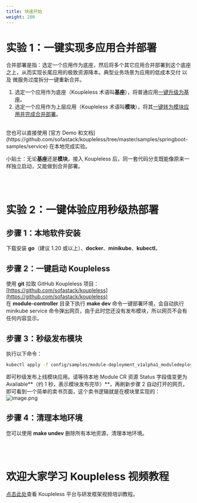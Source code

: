 ```yaml
---
title: 快速开始
weight: 200
---
```


# 实验 1：一键实现多应用合并部署

合并部署是指：选定一个应用作为底座，然后将多个其它应用合并部署到这个底座之上，从而实现长尾应用的极致资源降本。典型业务场景为应用的低成本交付 以及 微服务过度拆分一键重新合并。

1. 选定一个应用作为底座（Koupleless 术语叫**基座**），将普通应用[一键升级为基座](/docs/tutorials/base-create/springboot-and-sofaboot/)。
2. 选定一个应用作为上层应用（Koupleless 术语叫**模块**），将其[一键转为模块应用并完成合并部署](/docs/tutorials/module-create/springboot-and-sofaboot/)。
<br/>
您也可以直接使用 [官方 Demo 和文档](https://github.com/sofastack/koupleless/tree/master/samples/springboot-samples/service) 在本地完成实验。 

小贴士：无论**基座**还是**模块**，接入 Koupleless 后，同一套代码分支既能像原来一样独立启动，又能做到合并部署。

<br/>
<br/>


# 实验 2：一键体验应用秒级热部署

## 步骤 1：本地软件安装
下载安装 **go**（建议 1.20 或以上）、**docker**、**minikube**、**kubectl**。

## 步骤 2：一键启动 Koupleless
使用 **git** 拉取 GitHub Koupleless 项目：[https://github.com/sofastack/koupleless](https://github.com/sofastack/koupleless) <br />在 **module-controller** 目录下执行 **make dev** 命令一键部署环境，会自动执行 minikube service 命令弹出网页，由于此时您还没有发布模块，所以网页不会有任何内容显示。

## 步骤 3：秒级发布模块
执行以下命令：
```bash
kubectl apply -f config/samples/module-deployment_v1alpha1_moduledeployment_provider.yaml
```
即可秒级发布上线模块应用。请等待本地 Module CR 资源 Status 字段值变更为 Available**（约 1 秒，表示模块发布完毕）**，再刷新步骤 2 自动打开的网页，即可看到一个简单的卖书页面，这个卖书逻辑就是在模块里实现的：<br />![image.png](https://intranetproxy.alipay.com/skylark/lark/0/2023/png/671/1694161452232-15aec134-3b2a-491f-9295-0c5f8f7341af.png#clientId=ue383ca9b-aa63-4&from=paste&height=443&id=ub3eb7eb8&originHeight=1318&originWidth=1626&originalType=binary&ratio=2&rotation=0&showTitle=false&size=168110&status=done&style=none&taskId=u07f60163-67e4-42fa-bc41-76e43a09c1f&title=&width=546)

## 步骤 4：清理本地环境
您可以使用 **make undev** 删除所有本地资源，清理本地环境。

<br/>
<br/>

# 欢迎大家学习 Koupleless 视频教程

[点击此处](/docs/tutorials/video-training)查看 Koupleless 平台与研发框架视频培训教程。
